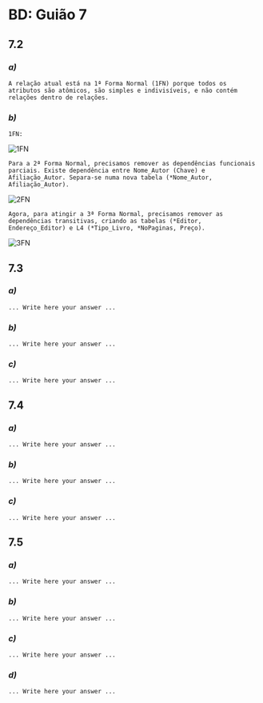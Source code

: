 # BD: Guião 7


## ​7.2 
 
### *a)*

```
A relação atual está na 1ª Forma Normal (1FN) porque todos os atributos são atômicos, são simples e indivisíveis, e não contém relações dentro de relações.
```

### *b)* 

```
1FN:
```
![1FN](7_2_b_1.jpg "AnImage")
```
Para a 2ª Forma Normal, precisamos remover as dependências funcionais parciais. Existe dependência entre Nome_Autor (Chave) e Afiliação_Autor. Separa-se numa nova tabela (*Nome_Autor, Afiliação_Autor).
```
![2FN](7_2_b_2.jpg "AnImage")
```
Agora, para atingir a 3ª Forma Normal, precisamos remover as dependências transitivas, criando as tabelas (*Editor, Endereço_Editor) e L4 (*Tipo_Livro, *NoPaginas, Preço).
```
![3FN](7_2_b_3.jpg "AnImage")




## ​7.3
 
### *a)*

```
... Write here your answer ...
```


### *b)* 

```
... Write here your answer ...
```


### *c)* 

```
... Write here your answer ...
```


## ​7.4
 
### *a)*

```
... Write here your answer ...
```


### *b)* 

```
... Write here your answer ...
```


### *c)* 

```
... Write here your answer ...
```



## ​7.5
 
### *a)*

```
... Write here your answer ...
```

### *b)* 

```
... Write here your answer ...
```


### *c)* 

```
... Write here your answer ...
```

### *d)* 

```
... Write here your answer ...
```
